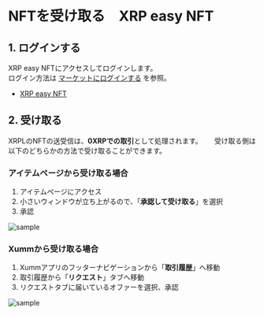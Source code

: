 <link href="/cmn.css" rel="stylesheet"></link>

# NFTを受け取る　XRP easy NFT

<!----------------------------------------------->
<a id="07_01_01"></a>
## 1. ログインする
<!----------------------------------------------->

XRP easy NFTにアクセスしてログインします。  
ログイン方法は [マーケットにログインする](/02_how_to_start/02_login) を参照。  
- [XRP easy NFT](https://xrpeasynft.com/)


<!----------------------------------------------->
<a id="07_01_02"></a>
## 2. 受け取る
<!----------------------------------------------->

XRPLのNFTの送受信は、**0XRPでの取引**として処理されます。　　
受け取る側は以下のどちらかの方法で受け取ることができます。

### アイテムページから受け取る場合
1. アイテムページにアクセス
2. 小さいウィンドウが立ち上がるので、「**承認して受け取る**」を選択
3. 承認

<span class="solo">![sample](/manual_pic/05_01_pic02.png)</span>

### Xummから受け取る場合
1. Xummアプリのフッターナビゲーションから「**取引履歴**」へ移動
2. 取引履歴から「**リクエスト**」タブへ移動
3. リクエストタブに届いているオファーを選択、承認

![sample](/manual_pic/06_01_pic01.png)
